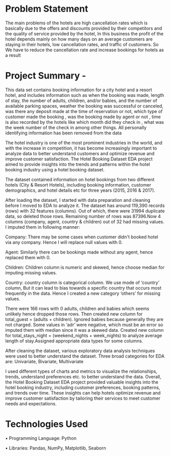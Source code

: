 # Problem Statement

The main problems of the hotels are high cancellation rates which is basically due to the offers and discounts provided by their competitors and the quality of service provided by the hotel, In this business the profit of the hotel depends mainly on how many days on an average customers are staying in their hotels, low cancellation rates, and traffic of customers. So We have to reduce the cancellation rate and increase bookings for hotels as a result

# Project Summary -

This data set contains booking information for a city hotel and a resort hotel, and includes information such as when the booking was made, length of stay, the number of adults, children, and/or babies, and the number of available parking spaces, weather the booking was successful or canceled, was there any deposit made at the time of reservation or not, which type of customer made the booking , was the booking made by agent or not , time is also recorded by the hotels like which month did they check in , what was the week number of the check in among other things. All personally identifying information has been removed from the data 

The hotel industry is one of the most prominent industries in the world, and with the increase in competition, it has become increasingly important to analyze data to better understand customers and optimize revenue and improve customer satisfaction. The Hotel Booking Dataset EDA project aimed to provide insights into the trends and patterns within the hotel booking industry using a hotel booking dataset.

The dataset contained information on hotel bookings from two different hotels (City & Resort Hotels), including booking information, customer demographics, and hotel details etc for three years (2015, 2016 & 2017).

After loading the dataset, I started with data preparation and cleaning before I moved to EDA to analyze it. The dataset has around 119,390 records (rows) with 32 features (columns). Out of which, there were 31994 duplicate data, so deleted those rows. Remaining number of rows was 87396.Now 4 columns (company, agent, country & children) out of 32 had missing values. I imputed them in following manner:

Company: There may be some cases when customer didn't booked hotel via any company. Hence I will replace null values with 0.

Agent: Similarly there can be bookings made without any agent, hence replaced them with 0.

Children: Children column is numeric and skewed, hence choose median for imputing missing values.

Country: country column is categorical column. We use mode of ‘country’ column, But it can lead to bias towards a specific country that occurs most frequently in the data. Hence I created a new category ‘others’ for missing values.

There were 166 rows with 0 adults, children and babies which seems unlikely hence dropped those rows. Then created new column for total_guest = (adults + children). Ignored babies because generally they are not charged. Some values in ‘adr’ were negative, which must be an error so imputed them with median since it was a skewed data. Created new column for total_stays_night = (weekend_nights + week_nights) to analyze average length of stay.Assigned appropriate data types for some columns.

After cleaning the dataset, various exploratory data analysis techniques were used to better understand the dataset. Three broad categories for EDA are: Univariate, Bivariate, Multivariate

I used different types of charts and metrics to visualize the relationships, trends, understand preferences etc. to better understand the data. 
Overall, the Hotel Booking Dataset EDA project provided valuable insights into the hotel booking industry, including customer preferences, booking patterns, and trends over time. These insights can help hotels optimize revenue and improve customer satisfaction by tailoring their services to meet customer needs and expectations.

# Technologies Used

• Programming Language: Python

• Libraries: Pandas, NumPy, Matplotlib, Seaborn
 
